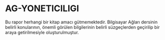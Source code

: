 # AG-YONETICILIGI

Bu rapor herhangi bir kitap amacı gütmemektedir. 
Bilgisayar Ağları dersinin belirli konularının, önemli görülen bilgilerinin belirli süzgeçlerden
geçirilip bir araya getirilmesiyle oluşturulmuştur.
